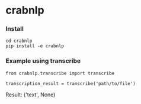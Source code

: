 # crabnlp
### Install
```
cd crabnlp
pip install -e crabnlp
```

### Example using transcribe
```
from crabnlp.transcribe import transcribe

transcription_result = transcribe('path/to/file')
```
Result:
('text', None)
